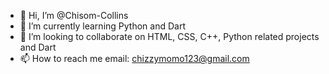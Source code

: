 - 👋 Hi, I’m @Chisom-Collins
- 🌱 I’m currently learning Python and Dart
- 💞️ I’m looking to collaborate on HTML, CSS, C++, Python related projects and Dart
- 📫 How to reach me email: chizzymomo123@gmail.com

<!---
Chisom-Collins/Chisom-Collins is a ✨ special ✨ repository because its `README.md` (this file) appears on your GitHub profile.
You can click the Preview link to take a look at your changes.
--->
